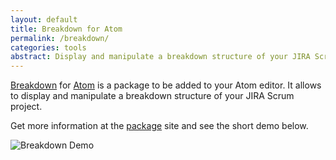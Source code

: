 ```yaml
---
layout: default
title: Breakdown for Atom
permalink: /breakdown/
categories: tools
abstract: Display and manipulate a breakdown structure of your JIRA Scrum project.
---
```

[Breakdown](http://atom.io/packages/breakdown) for [Atom](http://atom.io) is a package to be added to your Atom editor. It allows to display and manipulate a breakdown structure of your JIRA Scrum project.

Get more information at the [package](http://atom.io/packages/breakdown) site and see the short demo below.

![Breakdown Demo]({{site.url}}/i/breakdown/breakdown.gif)

